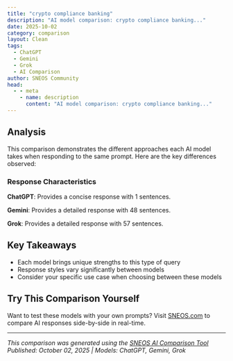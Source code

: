 ```yaml
---
title: "crypto compliance banking"
description: "AI model comparison: crypto compliance banking..."
date: 2025-10-02
category: comparison
layout: Clean
tags:
  - ChatGPT
  - Gemini
  - Grok
  - AI Comparison
author: SNEOS Community
head:
  - - meta
    - name: description
      content: "AI model comparison: crypto compliance banking..."
---
```


<ChatComparison
  title="crypto compliance banking"
  prompt="crypto compliance banking"
  :responses='{
    "ChatGPT": "Error calling OpenAI API.",
    "Gemini": "Crypto compliance banking is a complex and rapidly evolving field that involves financial institutions navigating the regulatory landscape surrounding cryptocurrencies and digital assets while providing banking services to crypto-related businesses.  Here\u0027s a breakdown of the key aspects:\n\n**What it Encompasses:**\n\n*   **Providing Banking Services to Crypto Businesses:**  This includes offering traditional banking services like checking accounts, savings accounts, loans, payment processing, and merchant services to crypto exchanges, custodians, mining operations, NFT platforms, DeFi protocols, and other companies operating in the crypto space.\n*   **Regulatory Compliance:**  Ensuring that all activities related to crypto are compliant with applicable laws and regulations, including anti-money laundering (AML), know your customer (KYC), sanctions screening (OFAC), consumer protection, and securities regulations.\n*   **Risk Management:**  Identifying, assessing, and mitigating the risks associated with crypto assets, such as price volatility, cybersecurity threats, regulatory uncertainty, and potential for illicit use.\n\n**Key Regulatory Areas:**\n\n*   **Anti-Money Laundering (AML) and Counter-Terrorist Financing (CTF):** This is a major focus. Banks must have robust AML/CTF programs to detect and prevent the use of crypto for illicit activities like money laundering, terrorist financing, and sanctions evasion.\n*   **Know Your Customer (KYC):** Banks need to verify the identity of their crypto business customers and understand the nature of their business operations. This includes enhanced due diligence (EDD) for high-risk customers.\n*   **Sanctions Compliance (OFAC):** Screening crypto transactions and customers against sanctions lists to prevent dealings with sanctioned individuals or entities.\n*   **Securities Laws:**  Determining whether a particular crypto asset is a security and complying with securities regulations if it is.  This is especially relevant for initial coin offerings (ICOs) and token offerings.\n*   **Consumer Protection:**  Protecting consumers who use crypto-related products and services, ensuring transparency, and addressing potential risks.\n*   **Data Privacy:** Complying with data privacy regulations like GDPR and CCPA when handling customer data related to crypto transactions.\n\n**Challenges for Banks:**\n\n*   **Regulatory Uncertainty:**  The regulatory landscape for crypto is constantly evolving and varies significantly across jurisdictions.  This makes it challenging for banks to develop and implement compliance programs.\n*   **Risk Assessment:**  Accurately assessing the risks associated with different types of crypto businesses and assets requires specialized knowledge and expertise.\n*   **Technology and Infrastructure:**  Integrating crypto-related activities into existing banking systems and processes can be technically complex and expensive. Banks often need to adopt new technologies for transaction monitoring and risk management.\n*   **Talent Shortage:**  Finding and retaining qualified compliance professionals with expertise in crypto and blockchain technology is a challenge.\n*   **Reputational Risk:**  Banks face reputational risk if they are perceived as facilitating illicit activities or failing to adequately protect consumers.\n*   **Volatility:** The volatility of crypto assets presents unique challenges for risk management and regulatory compliance.\n*   **Custody Concerns:**  Safely storing and managing crypto assets is a key concern, particularly for institutions that provide custody services.\n*   **Cross-Border Transactions:**  Tracking and monitoring cross-border crypto transactions can be difficult, making it challenging to comply with AML/CTF regulations.\n\n**How Banks Approach Crypto Compliance:**\n\n*   **Developing Comprehensive Compliance Programs:** Creating tailored compliance programs that address the specific risks associated with their crypto-related activities.\n*   **Implementing Enhanced Due Diligence (EDD):** Conducting thorough due diligence on crypto business customers to understand their business models, operations, and risk profiles.\n*   **Using Transaction Monitoring Systems:** Implementing systems to monitor crypto transactions for suspicious activity and potential AML/CTF risks.\n*   **Employing Blockchain Analytics:** Utilizing blockchain analytics tools to trace the flow of funds and identify high-risk transactions.\n*   **Training Staff:**  Providing comprehensive training to staff on crypto-related risks and compliance requirements.\n*   **Collaborating with Regulators:**  Engaging with regulators to understand their expectations and stay informed about regulatory developments.\n*   **Leveraging Technology:**  Adopting new technologies to automate compliance processes and improve risk management.\n*   **Building Partnerships:** Partnering with specialized crypto compliance firms and technology providers to access expertise and resources.\n\n**Why it Matters:**\n\n*   **Enabling Innovation:**  Banks that can successfully navigate the crypto regulatory landscape can play a key role in fostering innovation and adoption of digital assets.\n*   **Combating Illicit Finance:**  Effective crypto compliance is essential for preventing the use of crypto for money laundering, terrorist financing, and other illicit activities.\n*   **Protecting Consumers:**  Protecting consumers from the risks associated with crypto is crucial for building trust and confidence in the market.\n*   **Maintaining Financial Stability:**  Managing the risks associated with crypto is important for maintaining the stability of the financial system.\n*   **Gaining a Competitive Advantage:**  Banks that offer crypto-related services can gain a competitive advantage in the rapidly growing digital asset market.\n\n**Key Considerations for Crypto Businesses Seeking Banking Services:**\n\n*   **Compliance Program:** A well-developed and documented AML/KYC compliance program is essential.\n*   **Risk Management Framework:**  A framework for identifying, assessing, and mitigating risks associated with crypto.\n*   **Transparency:**  Be transparent with the bank about your business model, operations, and risk profile.\n*   **Regulatory Compliance:**  Demonstrate a commitment to complying with all applicable laws and regulations.\n*   **Audit Trail:**  Maintain a clear and complete audit trail of all crypto transactions.\n\n**The Future of Crypto Compliance Banking:**\n\n*   **Increased Regulatory Clarity:**  Expect more clarity and harmonization in crypto regulations globally.\n*   **Technological Advancements:**  Continued development of blockchain analytics and compliance automation tools.\n*   **Growing Institutional Adoption:**  Increased interest and participation in the crypto market from institutional investors.\n*   **Focus on Decentralized Finance (DeFi):**  Regulators and banks will increasingly focus on the risks and compliance challenges associated with DeFi.\n*   **Collaboration and Standardization:**  Greater collaboration between banks, regulators, and the crypto industry to develop standards and best practices for crypto compliance.\n\nIn conclusion, crypto compliance banking is a dynamic field that requires banks to have a deep understanding of both traditional banking regulations and the unique risks and opportunities presented by crypto assets. By embracing innovation, investing in compliance technology, and collaborating with regulators and industry experts, banks can play a critical role in shaping the future of the digital asset ecosystem.\n",
    "Grok": "Crypto compliance in banking refers to the adherence to regulatory frameworks and guidelines by banks and financial institutions when dealing with cryptocurrencies and blockchain-based assets. As cryptocurrencies like Bitcoin and Ethereum have gained popularity, governments and regulatory bodies worldwide have implemented rules to ensure transparency, prevent money laundering, combat terrorism financing, and protect consumers. For banks engaging with crypto-related activities, compliance is critical to mitigate risks and operate legally.\n\nHere\u2019s a detailed overview of crypto compliance in banking:\n\n### 1. **Regulatory Frameworks**\nBanks must comply with laws and guidelines set by local and international regulatory bodies regarding cryptocurrencies. Some key regulations and bodies include:\n   - **Anti-Money Laundering (AML):** Banks must implement AML policies to monitor and report suspicious transactions involving cryptocurrencies. This includes tracking the source of funds and ensuring they are not tied to illicit activities.\n   - **Know Your Customer (KYC):** Banks are required to verify the identity of customers engaging in crypto transactions to prevent fraud and illegal activities.\n   - **Financial Action Task Force (FATF):** The FATF\u2019s \u201CTravel Rule\u201D requires virtual asset service providers (VASPs), including banks dealing with crypto, to share identifying information about senders and recipients of crypto transactions.\n   - **Securities and Exchange Commission (SEC):** In some jurisdictions, cryptocurrencies or tokens may be classified as securities, requiring banks to comply with securities regulations.\n   - **Local Regulations:** Different countries have varying rules. For example:\n     - In the U.S., banks must comply with the Bank Secrecy Act (BSA) and guidelines from the Office of the Comptroller of the Currency (OCC), which has issued guidance on banks holding crypto assets.\n     - In the EU, the Markets in Crypto-Assets (MiCA) regulation aims to provide a unified framework for crypto compliance.\n     - Some countries, like China, have outright banned cryptocurrency transactions, impacting banks operating there.\n\n### 2. **Key Compliance Challenges for Banks**\n   - **Risk of Illicit Activities:** Cryptocurrencies are often associated with money laundering, fraud, and other illegal activities due to their pseudonymous nature. Banks must deploy robust monitoring systems to detect and prevent such risks.\n   - **Regulatory Uncertainty:** The regulatory landscape for cryptocurrencies is still evolving, creating ambiguity for banks on how to handle crypto assets legally.\n   - **Custody of Crypto Assets:** Banks offering crypto custody services must ensure secure storage of digital assets, protect against hacks, and comply with regulatory requirements for safeguarding client funds.\n   - **Cross-Border Transactions:** Cryptocurrencies operate on decentralized networks, making it difficult for banks to track cross-border transactions and comply with multiple jurisdictions\u0027 regulations.\n   - **Integration with Traditional Systems:** Banks need to integrate blockchain technology with traditional banking systems while ensuring compliance with existing financial regulations.\n\n### 3. **Steps for Crypto Compliance in Banking**\n   - **Develop Policies and Procedures:** Banks should establish clear internal policies for dealing with cryptocurrencies, including risk assessment and due diligence processes.\n   - **Implement Technology Solutions:** Use blockchain analytics tools to monitor crypto transactions and flag suspicious activities. Companies like Chainalysis and Elliptic provide solutions for tracking the flow of funds on the blockchain.\n   - **Train Staff:** Educate employees on crypto-related risks, regulations, and compliance requirements to ensure proper handling of transactions.\n   - **Partner with Regulated Entities:** Banks should work with licensed crypto exchanges or VASPs to ensure compliance with applicable laws.\n   - **Engage with Regulators:** Actively communicate with regulatory bodies to stay updated on evolving rules and demonstrate a commitment to compliance.\n\n### 4. **Benefits of Crypto Compliance for Banks**\n   - **Risk Mitigation:** Proper compliance reduces the risk of fines, legal action, and reputational damage.\n   - **Customer Trust:** Demonstrating adherence to regulations builds trust with clients and partners.\n   - **Access to New Markets:** Compliance enables banks to offer innovative crypto-related services, such as custody, trading, or lending, attracting new customers.\n   - **Collaboration Opportunities:** Compliant banks can partner with fintechs and crypto firms to expand their offerings.\n\n### 5. **Examples of Crypto-Friendly Banks**\nSeveral banks have embraced cryptocurrencies while maintaining compliance:\n   - **Silvergate Bank (U.S.):** Known for its Silvergate Exchange Network (SEN), which facilitates transactions for crypto businesses while adhering to regulatory standards.\n   - **Signature Bank (U.S.):** Offers blockchain-based payment solutions through its Signet platform, ensuring compliance with AML and KYC requirements.\n   - **Standard Chartered (UK):** Has explored blockchain and crypto initiatives, focusing on compliance with international standards like FATF.\n\n### 6. **Future Trends in Crypto Compliance**\n   - **Increased Regulation:** As cryptocurrencies become more mainstream, expect stricter and more standardized regulations globally.\n   - **Central Bank Digital Currencies (CBDCs):** Many central banks are developing CBDCs, which will require banks to adapt compliance frameworks for digital fiat currencies.\n   - **Enhanced Technology:** AI and machine learning tools will play a larger role in monitoring and ensuring compliance for crypto transactions.\n   - **Global Collaboration:** Governments and regulators are likely to collaborate more closely to address the cross-border nature of cryptocurrencies.\n\n### 7. **Risks of Non-Compliance**\nFailure to comply with crypto regulations can result in:\n   - Heavy fines and penalties from regulators.\n   - Loss of banking licenses.\n   - Reputational damage leading to loss of customer trust.\n   - Legal action or sanctions from authorities.\n\n### Conclusion\nCrypto compliance in banking is a complex but essential aspect of integrating cryptocurrencies into traditional financial systems. Banks must stay abreast of evolving regulations, invest in technology, and prioritize risk management to operate in the crypto space legally and securely. By doing so, they can capitalize on the opportunities presented by digital assets while minimizing potential risks. If you\u0027re looking for specific guidance or tools for crypto compliance, consider consulting with legal experts or specialized compliance firms in your jurisdiction."
  }'
  published-date="10:35"
/>

## Analysis

This comparison demonstrates the different approaches each AI model takes when responding to the same prompt. Here are the key differences observed:

### Response Characteristics

**ChatGPT**: Provides a concise response with 1 sentences. 

**Gemini**: Provides a detailed response with 48 sentences. 

**Grok**: Provides a detailed response with 57 sentences. 

## Key Takeaways

- Each model brings unique strengths to this type of query
- Response styles vary significantly between models
- Consider your specific use case when choosing between these models

## Try This Comparison Yourself

Want to test these models with your own prompts? Visit [SNEOS.com](https://sneos.com) to compare AI responses side-by-side in real-time.

---

*This comparison was generated using the [SNEOS AI Comparison Tool](https://sneos.com)*
*Published: October 02, 2025 | Models: ChatGPT, Gemini, Grok*
